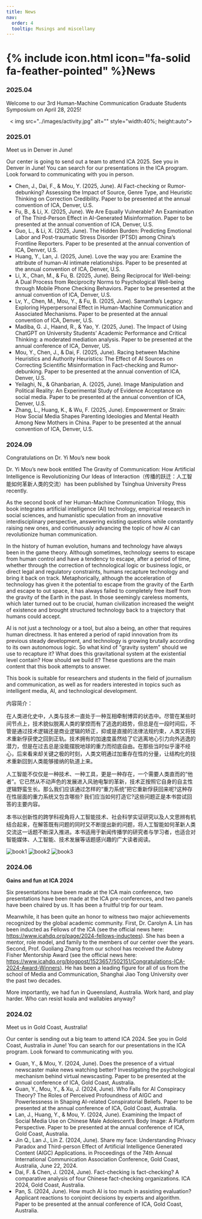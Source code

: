```yaml
---
title: News
nav:
  order: 4
  tooltip: Musings and miscellany
---
```


# {% include icon.html icon="fa-solid fa-feather-pointed" %}News

### 2025.04
Welcome to our 3rd Human-Machine Communication Graduate Students Symposium on April 28, 2025!

<div style="text-align:center">
< img src="../images/activity.jpg" alt="" style="width:40%; height:auto">
</div>

### 2025.01
Meet us in Denver in June!

Our center is going to send out a team to attend ICA 2025. See you in Denver in June! You can search for our presentations in the ICA program. Look forward to communicating with you in person.

- Chen, J., Dai, F., & Mou, Y. (2025, June). AI Fact-checking or Rumor-debunking? Assessing the Impact of Source, Genre Type, and Heuristic Thinking on Correction Credibility. Paper to be presented at the annual convention of ICA, Denver, U.S.
- Fu, B., & Li, X. (2025, June). We Are Equally Vulnerable? An Examination of The Third-Person Effect in AI-Generated Misinformation. Paper to be presented at the annual convention of ICA, Denver, U.S.
- Guo, L., & Li, X. (2025, June). The Hidden Burden: Predicting Emotional Labor and Post-traumatic Stress Disorder (PTSD) among China’s Frontline Reporters. Paper to be presented at the annual convention of ICA, Denver, U.S.
- Huang, Y., Lan, J. (2025, June). Love the way you are: Examine the attribute of human-AI intimate relationships. Paper to be presented at the annual convention of ICA, Denver, U.S.
- Li, X., Chan, M., & Fu, B. (2025, June). Being Reciprocal for Well-being: A Dual Process from Reciprocity Norms to Psychological Well-being through Mobile Phone Checking Behaviors. Paper to be presented at the annual convention of ICA, Denver, U.S.
- Lv, Y., Chen, M., Mou, Y., & Fu, B. (2025, June). Samantha’s Legacy: Exploring Hyperpersonal Effect in Human-Machine Communication and Associated Mechanisms. Paper to be presented at the annual convention of ICA, Denver, U.S.
- Madiba, G. J., Haand, R., & Yao, Y. (2025, June). The Impact of Using ChatGPT on University Students’ Academic Performance and Critical Thinking: a moderated mediation analysis. Paper to be presented at the annual conference of ICA, Denver, US.
- Mou, Y., Chen, J., & Dai, F. (2025, June). Racing between Machine Heuristics and Authority Heuristics: The Effect of AI Sources on Correcting Scientific Misinformation in Fact-checking and Rumor-debunking. Paper to be presented at the annual convention of ICA, Denver, U.S.
- Yeilaghi, N., & Ghanbarian, A. (2025, June). Image Manipulation and Political Reality: An Experimental Study of Evidence Acceptance on social media. Paper to be presented at the annual convention of ICA, Denver, U.S.
- Zhang, L., Huang, K., & Wu, F. (2025, June). Empowerment or Strain: How Social Media Shapes Parenting Ideologies and Mental Health Among New Mothers in China. Paper to be presented at the annual convention of ICA, Denver, U.S.


### 2024.09
Congratulations on Dr. Yi Mou’s new book

Dr. Yi Mou’s new book entitled The Gravity of Communication: How Artificial Intelligence is Revolutionizing Our Ideas of Interaction（传播的跃迁：人工智能如何革新人类的交流）has been published by Tsinghua University Press recently. 

As the second book of her Human-Machine Communication Trilogy, this book integrates artificial intelligence (AI) technology, empirical research in social sciences, and humanistic speculation from an innovative interdisciplinary perspective, answering existing questions while constantly raising new ones, and continuously advancing the topic of how AI can revolutionize human communication. 

In the history of human evolution, humans and technology have always been in the game theory. Although sometimes, technology seems to escape from human control and have a tendency to escape, after a period of time, whether through the correction of technological logic or business logic, or direct legal and regulatory constraints, humans recapture technology and bring it back on track. Metaphorically, although the acceleration of technology has given it the potential to escape from the gravity of the Earth and escape to out space, it has always failed to completely free itself from the gravity of the Earth in the past. In those seemingly careless moments, which later turned out to be crucial, human civilization increased the weight of existence and brought structured technology back to a trajectory that humans could accept.

AI is not just a technology or a tool, but also a being, an other that requires human directness. It has entered a period of rapid innovation from its previous steady development, and technology is growing brutally according to its own autonomous logic. So what kind of "gravity system" should we use to recapture it? What does this gravitational system at the existential level contain? How should we build it? These questions are the main content that this book attempts to answer.

This book is suitable for researchers and students in the field of journalism and communication, as well as for readers interested in topics such as intelligent media, AI, and technological development.

内容简介：

在人类进化史中，人类与技术一直处于一种互相牵制博弈的状态中。尽管在某些时间节点上，技术貌似脱离人类的掌控而有了逃逸的趋势，但总是在一段时间后，不管是通过技术逻辑还是商业逻辑的矫正，抑或是直接的法律法规约束，人类又将技术重新俘获使之回到正轨。技术拥有的加速度虽然给了它逃离地心引力向外逃逸的潜力，但是在过去总是没能摆脱地球的重力而彻底自由。在那些当时似乎漫不经心，后来看来却关键之极的时刻，人类文明通过加重存在性的分量，让结构化的技术重新回到人类能够接纳的轨道上来。

人工智能不仅仅是一种技术、一种工具，更是一种存在，一个需要人类直而的“他者”。它已然从不动声色的发展进入风驰电掣的革新，技术正按照它自身的自主性逻辑野蛮生长。那么我们应该通过怎样的“重力系统”把它重新俘获回来呢?这种存在性层面的重力系统又包含哪些? 我们应当如何打造它?这些问题正是本书尝试回答的主要内容。

本书以创新性的跨学科视角将人工智能技术、社会科学实证研究以及人文思辨有机结合起来，在解答既有问题的同时又不断提出新的问题，将人工智能如何革新人类交流这一话题不断深入推进。本书适用于新闻传播学的研究者与学习者，也适合对智能媒体、人工智能、技术发展等话题感兴趣的广大读者阅读。

![book1](../images/book1.png)
![book2](../images/book2.png)
![book3](../images/book3.png)
### 2024.06
**Gains and fun at ICA 2024**

Six presentations have been made at the ICA main conference, two presentations have been made at the ICA pre-conferences, and two panels have been chaired by us. It has been a fruitful trip for our team. 

Meanwhile, it has been quite an honor to witness two major achievements recognized by the global academic community. First, Dr. Carolyn A. Lin has been inducted as Fellows of the ICA (see the official news here: https://www.icahdq.org/page/2024-fellows-inductees). She has been a mentor, role model, and family to the members of our center over the years. Second, Prof. Guoliang Zhang from our school has received the Aubrey Fisher Mentorship Award (see the official news here: https://www.icahdq.org/blogpost/1523657/502151/Congratulations-ICA-2024-Award-Winners). He has been a leading figure for all of us from the school of Media and Communication, Shanghai Jiao Tong University over the past two decades. 

More importantly, we had fun in Queensland, Australia. Work hard, and play harder. Who can resist koala and wallabies anyway? 


### 2024.02
Meet us in Gold Coast, Australia!

Our center is sending out a big team to attend ICA 2024. See you in Gold Coast, Australia in June! You can search for our presentations in the ICA program. Look forward to communicating with you. 

- Guan, Y., & Mou, Y. (2024, June). Does the presence of a virtual newscaster make news watching better? Investigating the psychological mechanism behind virtual newscasting. Paper to be presented at the annual conference of ICA, Gold Coast, Australia.
- Guan, Y., Mou, Y., & Xu, J. (2024, June). Who Falls for AI Conspiracy Theory? The Roles of Perceived Profoundness of AIGC and Powerlessness in Shaping AI-related Conspiratorial Beliefs. Paper to be presented at the annual conference of ICA, Gold Coast, Australia.
- Lan, J., Huang, Y., & Mou, Y. (2024, June). Examining the Impact of Social Media Use on Chinese Male Adolescent’s Body Image: A Platform Perspective. Paper to be presented at the annual conference of ICA, Gold Coast, Australia.
- Jin Q., Lan J., Lin Z. (2024, June). Share my face: Understanding Privacy Paradox and Third-person Effect of Artificial Intelligence Generated Content (AIGC) Applications. in Proceedings of the 74th Annual International Communication Association Conference, Gold Coast, Australia, June 22, 2024.  
- Dai, F. & Chen, J. (2024, June). Fact-checking is fact-checking? A comparative analysis of four Chinese fact-checking organizations. ICA 2024, Gold Coast, Australia.
- Pan, S. (2024, June). How much AI is too much in assisting evaluation? Applicant reactions to conjoint decisions by experts and algorithm. Paper to be presented at the annual conference of ICA, Gold Coast, Australia.
